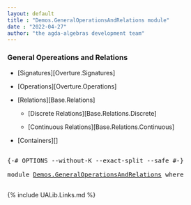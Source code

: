 ```yaml
---
layout: default
title : "Demos.GeneralOperationsAndRelations module"
date : "2022-04-27"
author: "the agda-algebras development team"
---
```


### <a id="general-operations-and-relations">General Opereations and Relations</a>

+  [Signatures][Overture.Signatures]

+  [Operations][Overture.Operations]

+  [Relations][Base.Relations]

   +  [Discrete Relations][Base.Relations.Discrete]

   +  [Continuous Relations][Base.Relations.Continuous]

+  [Containers][]


<pre class="Agda">

<a id="486" class="Symbol">{-#</a> <a id="490" class="Keyword">OPTIONS</a> <a id="498" class="Pragma">--without-K</a> <a id="510" class="Pragma">--exact-split</a> <a id="524" class="Pragma">--safe</a> <a id="531" class="Symbol">#-}</a>

<a id="536" class="Keyword">module</a> <a id="543" href="Demos.GeneralOperationsAndRelations.html" class="Module">Demos.GeneralOperationsAndRelations</a> <a id="579" class="Keyword">where</a>

</pre>


{% include UALib.Links.md %}
